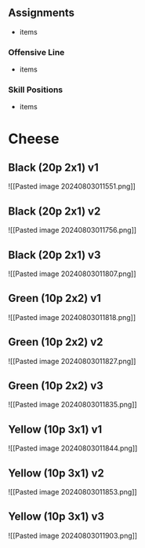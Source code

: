## Assignments
- items

### Offensive Line
- items

### Skill Positions
- items

# Cheese

## Black (20p 2x1) v1
![[Pasted image 20240803011551.png]]

## Black (20p 2x1) v2
![[Pasted image 20240803011756.png]]

## Black (20p 2x1) v3
![[Pasted image 20240803011807.png]]
## Green (10p 2x2) v1
![[Pasted image 20240803011818.png]]

## Green (10p 2x2) v2
![[Pasted image 20240803011827.png]]

## Green (10p 2x2) v3
![[Pasted image 20240803011835.png]]

## Yellow (10p 3x1) v1
![[Pasted image 20240803011844.png]]

## Yellow (10p 3x1) v2
![[Pasted image 20240803011853.png]]

## Yellow (10p 3x1) v3
![[Pasted image 20240803011903.png]]